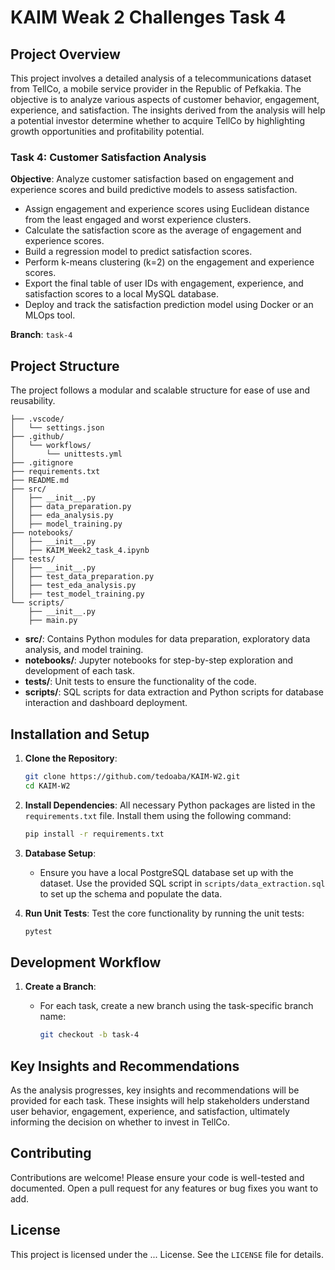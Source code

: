 # KAIM Weak 2 Challenges Task 4

## **Project Overview**

This project involves a detailed analysis of a telecommunications dataset from TellCo, a mobile service provider in the Republic of Pefkakia. The objective is to analyze various aspects of customer behavior, engagement, experience, and satisfaction. The insights derived from the analysis will help a potential investor determine whether to acquire TellCo by highlighting growth opportunities and profitability potential.

### **Task 4: Customer Satisfaction Analysis**

**Objective**: Analyze customer satisfaction based on engagement and experience scores and build predictive models to assess satisfaction.

- Assign engagement and experience scores using Euclidean distance from the least engaged and worst experience clusters.
- Calculate the satisfaction score as the average of engagement and experience scores.
- Build a regression model to predict satisfaction scores.
- Perform k-means clustering (k=2) on the engagement and experience scores.
- Export the final table of user IDs with engagement, experience, and satisfaction scores to a local MySQL database.
- Deploy and track the satisfaction prediction model using Docker or an MLOps tool.

**Branch**: `task-4`

## **Project Structure**

The project follows a modular and scalable structure for ease of use and reusability.

```script
├── .vscode/
│   └── settings.json
├── .github/
│   └── workflows/
│       └── unittests.yml
├── .gitignore
├── requirements.txt
├── README.md
├── src/
│   ├── __init__.py
│   ├── data_preparation.py
│   ├── eda_analysis.py
│   ├── model_training.py
├── notebooks/
│   ├── __init__.py
│   ├── KAIM_Week2_task_4.ipynb
├── tests/
│   ├── __init__.py
│   ├── test_data_preparation.py
│   ├── test_eda_analysis.py
│   ├── test_model_training.py
└── scripts/
    ├── __init__.py
    ├── main.py
```

- **src/**: Contains Python modules for data preparation, exploratory data analysis, and model training.
- **notebooks/**: Jupyter notebooks for step-by-step exploration and development of each task.
- **tests/**: Unit tests to ensure the functionality of the code.
- **scripts/**: SQL scripts for data extraction and Python scripts for database interaction and dashboard deployment.

## **Installation and Setup**

1. **Clone the Repository**:

   ```bash
   git clone https://github.com/tedoaba/KAIM-W2.git
   cd KAIM-W2
   ```

2. **Install Dependencies**:
   All necessary Python packages are listed in the `requirements.txt` file. Install them using the following command:

   ```bash
   pip install -r requirements.txt
   ```

3. **Database Setup**:
   - Ensure you have a local PostgreSQL database set up with the dataset. Use the provided SQL script in `scripts/data_extraction.sql` to set up the schema and populate the data.

4. **Run Unit Tests**:
   Test the core functionality by running the unit tests:

   ```bash
   pytest
   ```

## **Development Workflow**

1. **Create a Branch**:
   - For each task, create a new branch using the task-specific branch name:

     ```bash
     git checkout -b task-4
     ```

## **Key Insights and Recommendations**

As the analysis progresses, key insights and recommendations will be provided for each task. These insights will help stakeholders understand user behavior, engagement, experience, and satisfaction, ultimately informing the decision on whether to invest in TellCo.

## **Contributing**

Contributions are welcome! Please ensure your code is well-tested and documented. Open a pull request for any features or bug fixes you want to add.

## **License**

This project is licensed under the ... License. See the `LICENSE` file for details.
